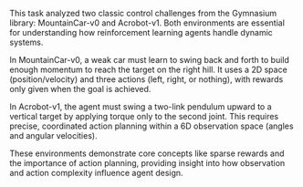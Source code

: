 This task analyzed two classic control challenges from the Gymnasium library: MountainCar-v0 and Acrobot-v1. Both environments are essential for understanding how reinforcement learning agents handle dynamic systems.

In MountainCar-v0, a weak car must learn to swing back and forth to build enough momentum to reach the target on the right hill. It uses a 2D space (position/velocity) and three actions (left, right, or nothing), with rewards only given when the goal is achieved.

In Acrobot-v1, the agent must swing a two-link pendulum upward to a vertical target by applying torque only to the second joint. This requires precise, coordinated action planning within a 6D observation space (angles and angular velocities).

These environments demonstrate core concepts like sparse rewards and the importance of action planning, providing insight into how observation and action complexity influence agent design.
